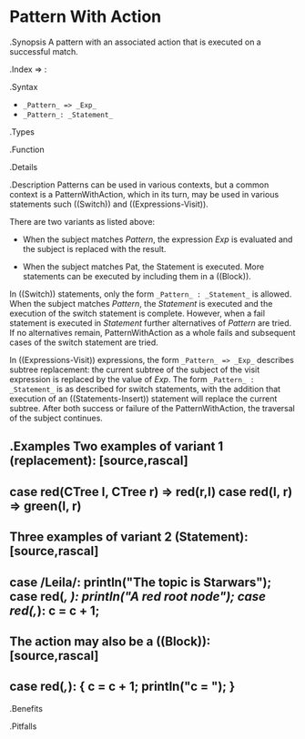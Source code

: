 # Pattern With Action

.Synopsis
A pattern with an associated action that is executed on a successful match.

.Index
=> :

.Syntax

*  `_Pattern_ => _Exp_`
*  `_Pattern_: _Statement_`

.Types

.Function

.Details

.Description
Patterns can be used in various contexts, but a common context is a PatternWithAction, 
which in its turn, may be used in various statements such ((Switch)) and ((Expressions-Visit)).

There are two variants as listed above:

*  When the subject matches _Pattern_, the expression _Exp_ is evaluated and the subject is replaced with the result.

*  When the subject matches Pat, the Statement is executed. More statements can be executed by including them in a ((Block)).


In ((Switch)) statements, only the form `_Pattern_ : _Statement_` is allowed. 
When the subject matches _Pattern_, the _Statement_ is executed and the execution of the switch statement is complete. 
However, when a fail statement is executed in _Statement_  further alternatives of
_Pattern_ are tried. If no alternatives remain, PatternWithAction as a whole fails and subsequent cases of 
the switch statement are tried.

In ((Expressions-Visit)) expressions, the form `_Pattern_ => _Exp_` describes subtree replacement: 
the current subtree of the subject of the visit expression is replaced by the value of _Exp_. 
The form `_Pattern_ : _Statement_` is as described for switch statements, with the addition that execution of an 
((Statements-Insert)) statement will replace the current subtree. After both success or failure of the PatternWithAction, 
the traversal of the subject continues.

.Examples
Two examples of variant 1 (replacement):
[source,rascal]
----
case red(CTree l, CTree r) => red(r,l)
case red(l, r) => green(l, r)
----
Three examples of variant 2 (Statement):
[source,rascal]
----
case /Leila/: println("The topic is Starwars");
case red(_, _):    println("A red root node");
case red(_,_): c = c + 1; 
----
The action may also be a ((Block)):
[source,rascal]
----
case red(_,_): { c = c + 1; println("c = <c>"); }
----

.Benefits

.Pitfalls

